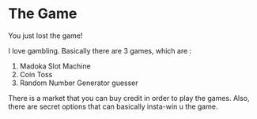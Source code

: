 # The Game 
You just lost the game!

I love gambling.
Basically there are 3 games, which are : 
1. Madoka Slot Machine
2. Coin Toss
3. Random Number Generator guesser

There is a market that you can buy credit in order to play the games.
Also, there are secret options that can basically insta-win u the game.
